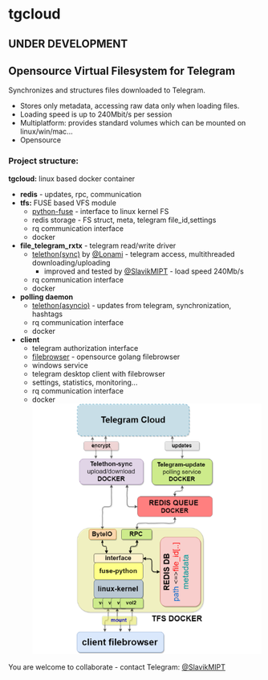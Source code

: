 # tgcloud
## UNDER DEVELOPMENT
## Opensourсe Virtual Filesystem for Telegram
Synchronizes and structures files downloaded to Telegram.
- Stores only metadata, accessing raw data only when loading files.
- Loading speed is up to 240Mbit/s per session
- Multiplatform: provides standard volumes which can be mounted on linux/win/mac...
- Opensource
### Project structure:
**tgcloud:** linux based docker container
* **redis** - updates, rpc, communication
* **tfs:** FUSE based VFS module
  * [python-fuse](https://github.com/SlavikMIPT/tfs) - interface to linux kernel FS
  * redis storage - FS struct, meta, telegram file_id,settings
  * rq communication interface
  * docker
* **file_telegram_rxtx** - telegram read/write driver
  * [telethon(sync)](https://github.com/SlavikMIPT/Telethon) by [@Lonami](https://github.com/Lonami) - telegram access, multithreaded downloading/uploading
    * improved and tested by [@SlavikMIPT](https://github.com/SlavikMIPT) - load speed 240Mb/s 
  * rq communication interface
  * docker
* **polling daemon**
  * [telethon(asyncio)](https://github.com/SlavikMIPT/Telethon) - updates from telegram, synchronization, hashtags
  * rq communication interface
  * docker
* **client**
  * telegram authorization interface
  * [filebrowser](https://github.com/SlavikMIPT/filebrowser) - opensource golang filebrowser
  * windows service
  * telegram desktop client with filebrowser
  * settings, statistics, monitoring...
  * rq communication interface
  * docker
![Diagram](/img/ProjectDiagram.png)

You are welcome to collaborate - contact 
Telegram: [@SlavikMIPT](t.me/SlavikMIPT)
